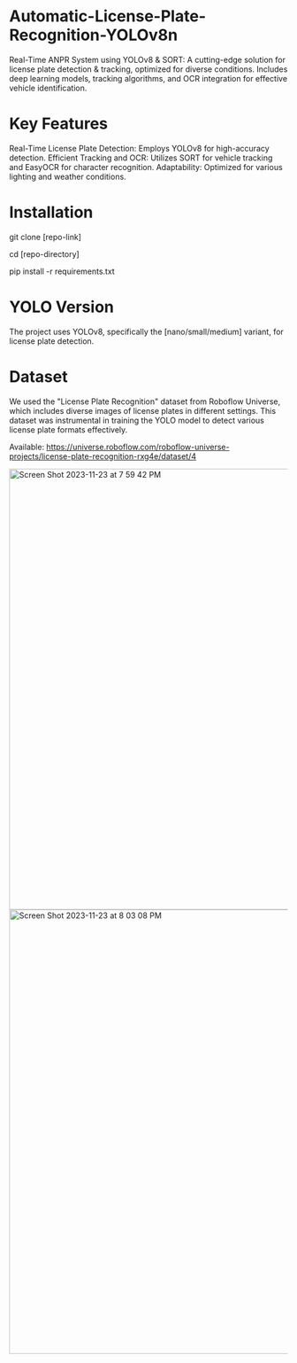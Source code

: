 # Automatic-License-Plate-Recognition-YOLOv8n
Real-Time ANPR System using YOLOv8 &amp; SORT: A cutting-edge solution for license plate detection &amp; tracking, optimized for diverse conditions. Includes deep learning models, tracking algorithms, and OCR integration for effective vehicle identification.

# Key Features
Real-Time License Plate Detection: Employs YOLOv8 for high-accuracy detection.
Efficient Tracking and OCR: Utilizes SORT for vehicle tracking and EasyOCR for character recognition.
Adaptability: Optimized for various lighting and weather conditions.

# Installation
git clone [repo-link] 

cd [repo-directory] 

pip install -r requirements.txt

# YOLO Version
The project uses YOLOv8, specifically the [nano/small/medium] variant, for license plate detection.

# Dataset
We used the "License Plate Recognition" dataset from Roboflow Universe, which includes diverse images of license plates in different settings. This dataset was instrumental in training the YOLO model to detect various license plate formats effectively.

Available: https://universe.roboflow.com/roboflow-universe-projects/license-plate-recognition-rxg4e/dataset/4

<img width="796" alt="Screen Shot 2023-11-23 at 7 59 42 PM" src="https://github.com/Mprog-code/Automatic-License-Plate-Recognition-YOLOv8n/assets/90373534/dc2d9491-fc30-4ffc-83eb-42c1a9ed050d">

<img width="802" alt="Screen Shot 2023-11-23 at 8 03 08 PM" src="https://github.com/Mprog-code/Automatic-License-Plate-Recognition-YOLOv8n/assets/90373534/93ce665c-3e3b-4d08-8035-ab2917e0ba84">


